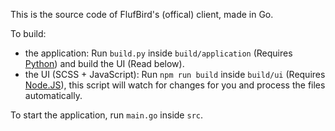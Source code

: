 This is the source code of FlufBird's (offical) client, made in Go.

To build:
- the application: Run `build.py` inside `build/application` (Requires [Python](https://www.python.org/downloads)) and build the UI (Read below).
- the UI (SCSS + JavaScript): Run `npm run build` inside `build/ui` (Requires [Node.JS](https://nodejs.org/en/download)), this script will watch for changes for you and process the files automatically.

To start the application, run `main.go` inside `src`.